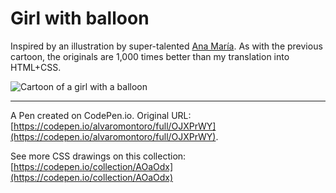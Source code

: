 # Girl with balloon

Inspired by an illustration by super-talented [Ana María](https://twitter.com/amethyste_ana). As with the previous cartoon, the originals are 1,000 times better than my translation into HTML+CSS.

![Cartoon of a girl with a balloon](https://github.com/alvaromontoro/CSS-Illustrations/blob/master/illustrations/cartoons/girl-with-balloon/girl-with-balloon.png?raw=true)

---

A Pen created on CodePen.io. Original URL: [https://codepen.io/alvaromontoro/full/OJXPrWY](https://codepen.io/alvaromontoro/full/OJXPrWY).

See more CSS drawings on this collection: [https://codepen.io/collection/AOaOdx](https://codepen.io/collection/AOaOdx)
